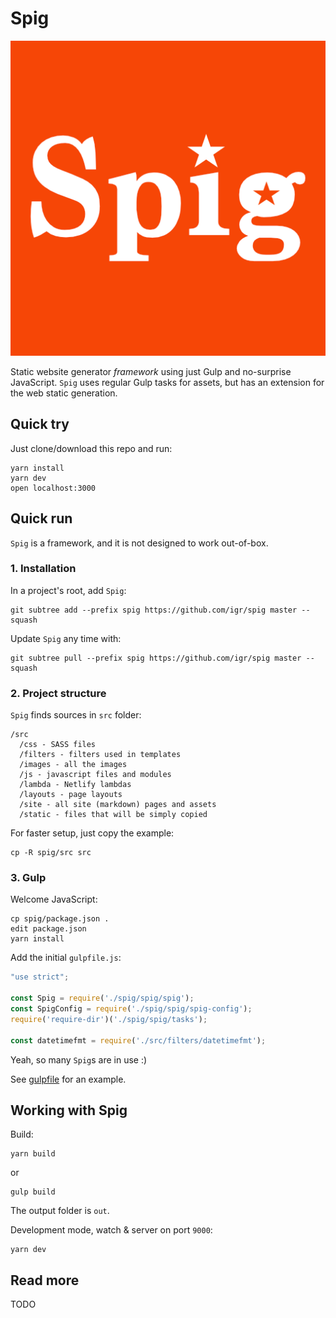 # Spig

![](src/images/spig.png)

Static website generator _framework_ using just Gulp and no-surprise JavaScript. `Spig` uses regular Gulp tasks for assets, but has an extension for the web static generation.

## Quick try

Just clone/download this repo and run:

```shell
yarn install
yarn dev
open localhost:3000
```

## Quick run

`Spig` is a framework, and it is not designed to work out-of-box. 

### 1. Installation

In a project's root, add `Spig`:

```shell
git subtree add --prefix spig https://github.com/igr/spig master --squash
```
Update `Spig` any time with:

```shell
git subtree pull --prefix spig https://github.com/igr/spig master --squash
```

### 2. Project structure

`Spig` finds sources in `src` folder:

```
/src
  /css - SASS files
  /filters - filters used in templates
  /images - all the images
  /js - javascript files and modules
  /lambda - Netlify lambdas
  /layouts - page layouts
  /site - all site (markdown) pages and assets
  /static - files that will be simply copied
```  

For faster setup, just copy the example:

```shell
cp -R spig/src src
``` 

### 3. Gulp

Welcome JavaScript:

```
cp spig/package.json .
edit package.json
yarn install
```

Add the initial `gulpfile.js`:

```javascript
"use strict";

const Spig = require('./spig/spig/spig');
const SpigConfig = require('./spig/spig/spig-config');
require('require-dir')('./spig/spig/tasks');

const datetimefmt = require('./src/filters/datetimefmt');

```

Yeah, so many `Spig`s are in use :)

See [gulpfile](gulpfile.js) for an example.

## Working with Spig

Build:

```shell
yarn build
```
or
```
gulp build
```

The output folder is `out`.

Development mode, watch & server on port `9000`:

```shell
yarn dev
```


## Read more

TODO
